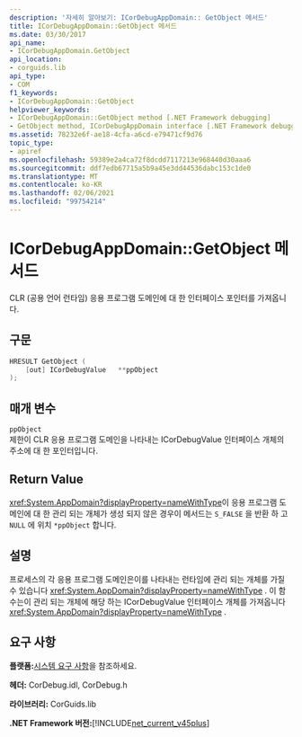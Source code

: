 ```yaml
---
description: '자세히 알아보기: ICorDebugAppDomain:: GetObject 메서드'
title: ICorDebugAppDomain::GetObject 메서드
ms.date: 03/30/2017
api_name:
- ICorDebugAppDomain.GetObject
api_location:
- corguids.lib
api_type:
- COM
f1_keywords:
- ICorDebugAppDomain::GetObject
helpviewer_keywords:
- ICorDebugAppDomain::GetObject method [.NET Framework debugging]
- GetObject method, ICorDebugAppDomain interface [.NET Framework debugging]
ms.assetid: 78232e6f-ae18-4cfa-a6cd-e79471cf9d76
topic_type:
- apiref
ms.openlocfilehash: 59389e2a4ca72f8dcdd7117213e968440d30aaa6
ms.sourcegitcommit: ddf7edb67715a5b9a45e3dd44536dabc153c1de0
ms.translationtype: MT
ms.contentlocale: ko-KR
ms.lasthandoff: 02/06/2021
ms.locfileid: "99754214"
---
```

# <a name="icordebugappdomaingetobject-method"></a>ICorDebugAppDomain::GetObject 메서드

CLR (공용 언어 런타임) 응용 프로그램 도메인에 대 한 인터페이스 포인터를 가져옵니다.  
  
## <a name="syntax"></a>구문  
  
```cpp  
HRESULT GetObject (  
    [out] ICorDebugValue   **ppObject  
);  
```  
  
## <a name="parameters"></a>매개 변수  

 `ppObject`  
 제한이 CLR 응용 프로그램 도메인을 나타내는 ICorDebugValue 인터페이스 개체의 주소에 대 한 포인터입니다.  
  
## <a name="return-value"></a>Return Value  

 <xref:System.AppDomain?displayProperty=nameWithType>이 응용 프로그램 도메인에 대 한 관리 되는 개체가 생성 되지 않은 경우이 메서드는 `S_FALSE` 을 반환 하 고 `NULL` 에 위치 `*ppObject` 합니다.  
  
## <a name="remarks"></a>설명  

 프로세스의 각 응용 프로그램 도메인은이를 나타내는 런타임에 관리 되는 개체를 가질 수 있습니다 <xref:System.AppDomain?displayProperty=nameWithType> . 이 함수는이 관리 되는 개체에 해당 하는 ICorDebugValue 인터페이스 개체를 가져옵니다 <xref:System.AppDomain?displayProperty=nameWithType> .  
  
## <a name="requirements"></a>요구 사항  

 **플랫폼:**[시스템 요구 사항](../../get-started/system-requirements.md)을 참조하세요.  
  
 **헤더:** CorDebug.idl, CorDebug.h  
  
 **라이브러리:** CorGuids.lib  
  
 **.NET Framework 버전:**[!INCLUDE[net_current_v45plus](../../../../includes/net-current-v45plus-md.md)]
